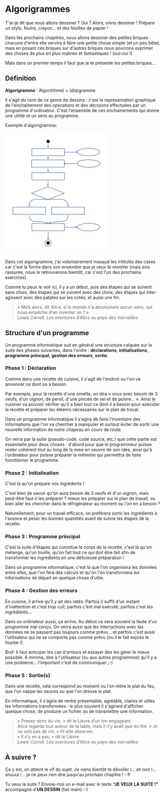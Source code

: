 ﻿Algorigrammes
=============


T'ai-je dit que nous allons dessiner ? Oui ? Alors, viens dessiner ! Prépare un stylo, feutre, crayon... et des feuilles de papier !

Dans les prochains chapitres, nous allons dessiner des petites briques : chacune d'entre elle servira à faire une petite chose simple (et un peu bête), mais en posant ces briques sur d'autres briques nous pourrons exprimer des choses de plus en plus malines et fantastiques ! (oui-oui !)

Mais dans un premier temps il faut que je te présente les petites briques...


Définition
----------

__Algorigramme__ : Algori(thme) + (dia)gramme

Il s'agit du nom de ce genre de dessins : c'est la représentation graphique de l'enchaînement des _opérations_ et des _décisions_ effectuées par un programme d'ordinateur. C'est l'ensemble de ces enchainements qui donne une utilité et un sens au programme.

Exemple d'algorigramme:

![Algorigramme muet](03-algorigrammes/exemple-anonyme.png)

Dans cet algorigramme, j'ai volontairement masqué les intitulés des cases car c'est la forme dans son ensemble que je veux te montrer (mais sois rassurée, nous le retrouverons bientôt, car c'est l'un des prochains exercices).

Comme tu peux le voir ici, il y a un début, puis des étapes qui se suivent sans choix, des étapes qui se suivent avec des choix, des étapes qui inter-agissent avec des patates sur les cotés, et aussi une fin.

> « Mais alors, dit Alice, si le monde n'a absolument aucun sens, qui nous empêche d'en inventer un ? » <br/>
> <em>Lewis Carroll, Les aventures d'Alice au pays des merveilles</em>



Structure d'un programme
------------------------

Un programme informatique suit en général une structure calquée sur la suite des phases suivantes, dans l'ordre : __déclarations__, __initialisations__, __programme principal__, __gestion des erreurs__, __sortie__.


### Phase 1 : Déclaration

Comme dans une recette de cuisine, il s'agit de l'endroit ou l'on va annoncer ce dont on a besoin. 

Par exemple, pour la recette d'une omette, on dira « vous avez besoin de 3 oeufs, d'un oignon, de persil, d'une pincée de sel et de poivre... ». Ainsi le cuisiner va pouvoir vérifier qu'il a bien tout ce dont il a besoin pour exécuter la recette et préparer les éléenrs nécessaires sur le plan de traval.

Dans un programme informatique il s'agira de faire l'inventaire des informations que l'on va chercher à manipuler et surtout éviter de sortir une nouvelle information de notre chapeau en cours de route.

On verra par la suite (pseudo-code, code source, etc.) que cette partie est essentielle pour deux choses : d'abord pour que le programmeur puisse rester cohérent tout au long de la mise en oeuvre de son idée, ainsi qu'à l'ordinateur pour puisse préparer la mémoire qui permettra de faire fonctionner le programme.


### Phase 2 : Initialisation

C'est là qu'on prépare nos ingrédents !

C'est bien de savoir qu'on aura besoin de 3 oeufs et d'un oignon, mais peut-être faut-il les préparer ? mieux les préparer sur le plan de travail, ou bien aller les chercher dans le réfrigérateur au moment ou l'on en a besoin ? 

Naturellement, pour un travail efficace, on préfèrera sortir les ingrédients à l'avance et peser les bonnes quantités avant de suivre les étapes de la recette.


### Phase 3 : Programme principal

C'est la suite d'étapes qui constitue le corps de la recette, c'est là qu'on mélange, qu'on touille, qu'on fait tout ce qui doit être fait afin de transformer les ingrédients en une délicieuse préparation !

Dans un programme informatique, c'est là que l'on organisera les données entre elles, que l'on fera des calculs et qu'on l'on transformera les informations de départ en quelque chose d'utile.


### Phase 4 : Gestion des erreurs

En cuisine, il arrive qu'il y ait des ratés. Parfois il suffit d'un instant d'inattention et c'est trop cuit, parfois c'est mal exécuté, parfois c'est les ingrédients...

Dans un ordinateur aussi, ça arrive. Au début ce sera souvent la faute d'un programme mal conçu. On verra aussi que les interractions avec les données ne se passent pas toujours comme prévu... et parfois c'est aussi l'utilisateur qui ne se comporte pas comme prévu (ou il le fait exprès le fourbe !). 

Bref. Il faut anticiper les cas d'erreurs et essayer des les gérer le mieux possible. À minima, dire à l'utilisateur (ou aux autres programmes) qu'il y a une probleme... l'important c'est de communiquer ;-)


### Phase 5 : Sortie(s)

Dans une recette, cela correspond au moment ou l'on retire le plat du feu, que l'on nappe les sauces ou que l'on dresse le plat.

En informatique, il s'agira de rentre présentable, agréable, claires et utiles les informations transformées : le plus souvent il s'agirant d'afficher quelque chose, de produire un fichier ou de transmettre une information.



> « Prenez donc du vin, » dit le Lièvre d’un ton engageant. <br/>
> Alice regarda tout autour de la table, mais il n’y avait que du thé. « Je ne vois pas de vin, » fit-elle observer. <br/>
> « Il n’y en a pas, » dit le Lièvre. <br/>
> <em>Lewis Carroll, Les aventures d'Alice au pays des merveilles</em>


À suivre ?
----------

Ça y est, on atteint le vif du sujet. Je viens bientôt te dévoiler l... ah non !... shuuut !... je ne peux rien dire jusqu'au prochain chapitre ! :-P

Tu veux la suite ? Envoie-moi un e-mail avec le texte __"JE VEUX LA SUITE !"__ accompagné d'__UN DESSIN__ (fait main) :-)


